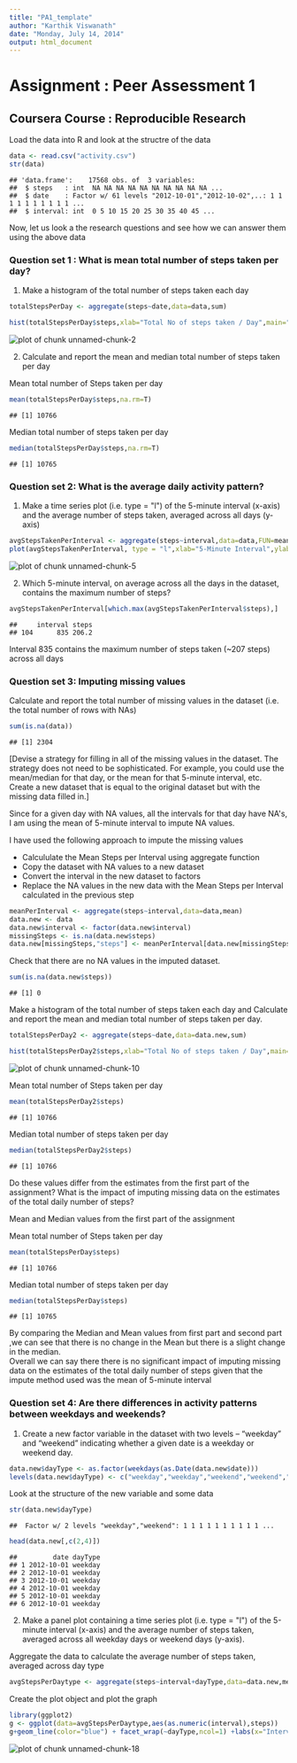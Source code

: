 ```yaml
---
title: "PA1_template"
author: "Karthik Viswanath"
date: "Monday, July 14, 2014"
output: html_document
---
```


# Assignment : Peer Assessment 1
## Coursera Course : Reproducible Research

Load the data into R and look at the structre of the data

```r
data <- read.csv("activity.csv")
str(data)
```

```
## 'data.frame':	17568 obs. of  3 variables:
##  $ steps   : int  NA NA NA NA NA NA NA NA NA NA ...
##  $ date    : Factor w/ 61 levels "2012-10-01","2012-10-02",..: 1 1 1 1 1 1 1 1 1 1 ...
##  $ interval: int  0 5 10 15 20 25 30 35 40 45 ...
```

Now, let us look a the research questions and see how we can answer them using the above data

### Question set 1 : What is mean total number of steps taken per day?

1. Make a histogram of the total number of steps taken each day

```r
totalStepsPerDay <- aggregate(steps~date,data=data,sum)

hist(totalStepsPerDay$steps,xlab="Total No of steps taken / Day",main="Histogram of the total number of steps taken each day",breaks=40)
```

![plot of chunk unnamed-chunk-2](figure/unnamed-chunk-2.png) 

2. Calculate and report the mean and median total number of steps taken per day  

Mean total number of Steps taken per day

```r
mean(totalStepsPerDay$steps,na.rm=T)
```

```
## [1] 10766
```


Median total number of steps taken per day

```r
median(totalStepsPerDay$steps,na.rm=T)
```

```
## [1] 10765
```

### Question set 2: What is the average daily activity pattern?

1. Make a time series plot (i.e. type = "l") of the 5-minute interval (x-axis) and the average number of steps taken, averaged across all days (y-axis)

```r
avgStepsTakenPerInterval <- aggregate(steps~interval,data=data,FUN=mean)
plot(avgStepsTakenPerInterval, type = "l",xlab="5-Minute Interval",ylab="Average Number of Steps taken across all days")
```

![plot of chunk unnamed-chunk-5](figure/unnamed-chunk-5.png) 

2. Which 5-minute interval, on average across all the days in the dataset, contains the maximum number of steps?

```r
avgStepsTakenPerInterval[which.max(avgStepsTakenPerInterval$steps),]
```

```
##     interval steps
## 104      835 206.2
```
Interval 835 contains the maximum number of steps taken (~207 steps) across all days

### Question set 3: Imputing missing values

Calculate and report the total number of missing values in the dataset (i.e. the total number of rows with NAs)

```r
sum(is.na(data))
```

```
## [1] 2304
```

[Devise a strategy for filling in all of the missing values in the dataset. The strategy does not need to be sophisticated. For example, you could use the mean/median for that day, or the mean for that 5-minute interval, etc.
Create a new dataset that is equal to the original dataset but with the missing data filled in.]

Since for a given day with NA values, all the intervals for that day have NA's, I am using the mean of 5-minute interval to impute NA values.

I  have used the following approach to impute the missing values  
* Calcululate the Mean Steps per Interval using aggregate function  
* Copy the dataset with NA values to a new dataset  
* Convert the interval in the new dataset to factors  
* Replace the NA values in the new data with the Mean Steps per Interval calculated in the previous step  


```r
meanPerInterval <- aggregate(steps~interval,data=data,mean)
data.new <- data
data.new$interval <- factor(data.new$interval)
missingSteps <- is.na(data.new$steps)
data.new[missingSteps,"steps"] <- meanPerInterval[data.new[missingSteps,"interval"],"steps"]
```

Check that there are no NA values in the imputed dataset.

```r
sum(is.na(data.new$steps))
```

```
## [1] 0
```

Make a histogram of the total number of steps taken each day and Calculate and report the mean and median total number of steps taken per day. 



```r
totalStepsPerDay2 <- aggregate(steps~date,data=data.new,sum)

hist(totalStepsPerDay2$steps,xlab="Total No of steps taken / Day",main="Histogram of the total number of steps taken each day")
```

![plot of chunk unnamed-chunk-10](figure/unnamed-chunk-10.png) 

Mean total number of Steps taken per day

```r
mean(totalStepsPerDay2$steps)
```

```
## [1] 10766
```


Median total number of steps taken per day

```r
median(totalStepsPerDay2$steps)
```

```
## [1] 10766
```

Do these values differ from the estimates from the first part of the assignment? What is the impact of imputing missing data on the estimates of the total daily number of steps?

Mean and Median values from the first part of the assignment

Mean total number of Steps taken per day

```r
mean(totalStepsPerDay$steps)
```

```
## [1] 10766
```


Median total number of steps taken per day

```r
median(totalStepsPerDay$steps)
```

```
## [1] 10765
```


By comparing the Median and Mean values from first part and second part ,we can see that there is no change in the Mean but there is a slight change in the median.  
Overall we can say there there is no significant impact of imputing missing data on the estimates of the total daily number of steps given that the impute method used was the mean of 5-minute interval


### Question set 4: Are there differences in activity patterns between weekdays and weekends?


1. Create a new factor variable in the dataset with two levels – “weekday” and “weekend” indicating whether a given date is a weekday or weekend day.


```r
data.new$dayType <- as.factor(weekdays(as.Date(data.new$date)))
levels(data.new$dayType) <- c("weekday","weekday","weekend","weekend","weekday","weekday","weekday")
```

Look at the structure of the new variable and some data

```r
str(data.new$dayType)
```

```
##  Factor w/ 2 levels "weekday","weekend": 1 1 1 1 1 1 1 1 1 1 ...
```

```r
head(data.new[,c(2,4)])
```

```
##         date dayType
## 1 2012-10-01 weekday
## 2 2012-10-01 weekday
## 3 2012-10-01 weekday
## 4 2012-10-01 weekday
## 5 2012-10-01 weekday
## 6 2012-10-01 weekday
```


2. Make a panel plot containing a time series plot (i.e. type = "l") of the 5-minute interval (x-axis) and the average number of steps taken, averaged across all weekday days or weekend days (y-axis). 


Aggregate the data to calculate the average number of steps taken, averaged across day type


```r
avgStepsPerDaytype <- aggregate(steps~interval+dayType,data=data.new,mean)
```

Create the plot object and plot the graph

```r
library(ggplot2)
g <- ggplot(data=avgStepsPerDaytype,aes(as.numeric(interval),steps))
g+geom_line(color="blue") + facet_wrap(~dayType,ncol=1) +labs(x="Interval",y="Number of Steps")
```

![plot of chunk unnamed-chunk-18](figure/unnamed-chunk-18.png) 


